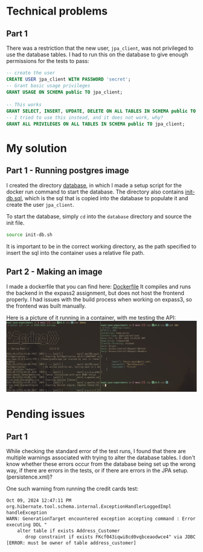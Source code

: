 # Technical problems

## Part 1

There was a restriction that the new user, `jpa_client`, was not privileged to use the
database tables. I had to run this on the database to give enough permissions for the tests to pass:
```sql
-- create the user
CREATE USER jpa_client WITH PASSWORD 'secret';
-- Grant basic usage privileges
GRANT USAGE ON SCHEMA public TO jpa_client;

-- This works
GRANT SELECT, INSERT, UPDATE, DELETE ON ALL TABLES IN SCHEMA public TO jpa_client;
-- I tried to use this instead, and it does not work, why?
GRANT ALL PRIVILEGES ON ALL TABLES IN SCHEMA public TO jpa_client;
```

# My solution

## Part 1 - Running postgres image

I created the directory [database](./database), in which I made a setup script
for the docker run command to start the database. The directory also contains
[init-db.sql](./database/init-db.sql), which is the sql that is copied into the database to populate
it and create the user `jpa_client`.

To start the database, simply `cd` into the `database` directory and source the
init file.
```bash
source init-db.sh
```
It is important to be in the correct working directory, as the path specified
to insert the sql into the container uses a relative file path.

## Part 2 - Making an image

I made a dockerfile that you can find here: [Dockerfile](https://github.com/EivindSul/dat250-expass2/Dockerfile)
It compiles and runs the backend in the expass2 assignment, but does not host the frontend properly.
I had issues with the build process when working on expass3, so the frontend was built manually.

Here is a picture of it running in a container, with me testing the API:
![running-backend.png](./images/running-backend.png)

# Pending issues

## Part 1

While checking the standard error of the test runs, I found that there
are multiple warnings associated with trying to alter the database tables.
I don't know whether these errors occur from the database being set up the
wrong way, if there are errors in the tests, or if there are errors in the
JPA setup. (persistence.xml)?

One such warning from running the credit cards test:
```
Oct 09, 2024 12:47:11 PM org.hibernate.tool.schema.internal.ExceptionHandlerLoggedImpl handleException
WARN: GenerationTarget encountered exception accepting command : Error executing DDL "
    alter table if exists Address_Customer 
       drop constraint if exists FKcf043iqwi8cd0vqbceaodwce4" via JDBC [ERROR: must be owner of table address_customer]
```
